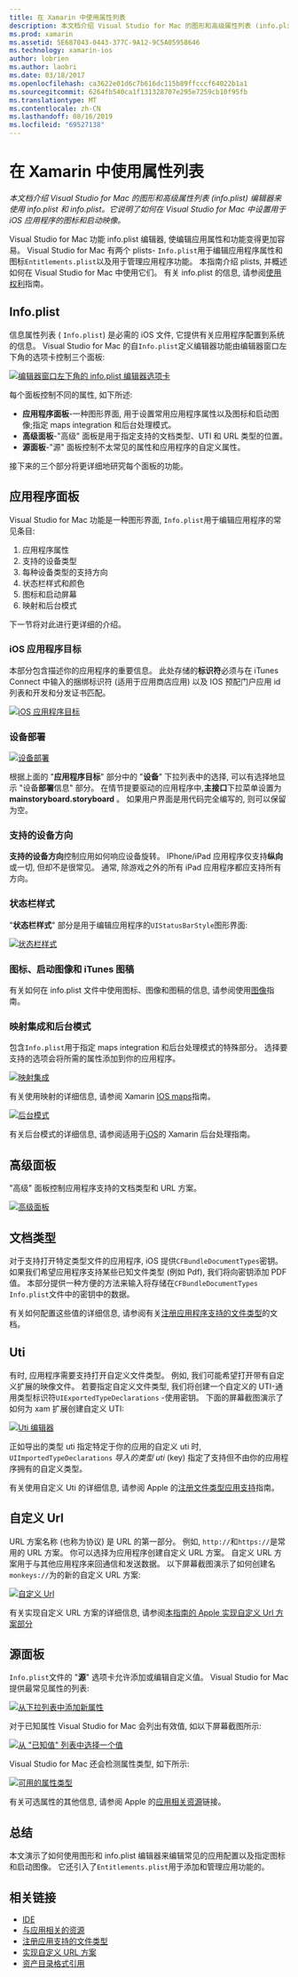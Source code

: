 ```yaml
---
title: 在 Xamarin 中使用属性列表
description: 本文档介绍 Visual Studio for Mac 的图形和高级属性列表 (info.plist) 编辑器来使用 info.plist 和 info.plist。 它说明了如何在 Visual Studio for Mac 中设置用于 iOS 应用程序的图标和启动映像。
ms.prod: xamarin
ms.assetid: 5E687043-0443-377C-9A12-9C5A05958646
ms.technology: xamarin-ios
author: lobrien
ms.author: laobri
ms.date: 03/18/2017
ms.openlocfilehash: ca3622e01d6c7b616dc115b89ffcccf64022b1a1
ms.sourcegitcommit: 6264fb540ca1f131328707e295e7259cb10f95fb
ms.translationtype: MT
ms.contentlocale: zh-CN
ms.lasthandoff: 08/16/2019
ms.locfileid: "69527138"
---
```

# <a name="working-with-property-lists-in-xamarinios"></a>在 Xamarin 中使用属性列表

_本文档介绍 Visual Studio for Mac 的图形和高级属性列表 (info.plist) 编辑器来使用 info.plist 和 info.plist。它说明了如何在 Visual Studio for Mac 中设置用于 iOS 应用程序的图标和启动映像。_

Visual Studio for Mac 功能 info.plist 编辑器, 使编辑应用属性和功能变得更加容易。 Visual Studio for Mac 有两个 plists- `Info.plist`用于编辑应用程序属性和图标`Entitlements.plist`以及用于管理应用程序功能。 本指南介绍 plists, 并概述如何在 Visual Studio for Mac 中使用它们。 有关 info.plist 的信息, 请参阅[使用权利](~/ios/deploy-test/provisioning/entitlements.md)指南。

## <a name="infoplist"></a>Info.plist

信息属性列表 ( `Info.plist`) 是必需的 iOS 文件, 它提供有关应用程序配置到系统的信息。 Visual Studio for Mac 的自`Info.plist`定义编辑器功能由编辑器窗口左下角的选项卡控制三个面板:

 [![](property-lists-images/tabs.png "编辑器窗口左下角的 info.plist 编辑器选项卡")](property-lists-images/tabs.png#lightbox)

每个面板控制不同的属性, 如下所述:

- **应用程序面板**-一种图形界面, 用于设置常用应用程序属性以及图标和启动图像;指定 maps integration 和后台处理模式。
- **高级面板**-"高级" 面板是用于指定支持的文档类型、UTI 和 URL 类型的位置。
- **源面板**-"源" 面板控制不太常见的属性和应用程序的自定义属性。


接下来的三个部分将更详细地研究每个面板的功能。

## <a name="application-panel"></a>应用程序面板

Visual Studio for Mac 功能是一种图形界面, `Info.plist`用于编辑应用程序的常见条目:

1. 应用程序属性
1. 支持的设备类型
1. 每种设备类型的支持方向
1. 状态栏样式和颜色
1. 图标和启动屏幕
1. 映射和后台模式


下一节将对此进行更详细的介绍。

 <a name="iOS_Application_Target" />


### <a name="ios-application-target"></a>iOS 应用程序目标

本部分包含描述你的应用程序的重要信息。
此处存储的**标识符**必须与在 iTunes Connect 中输入的捆绑标识符 (适用于应用商店应用) 以及 IOS 预配门户应用 id 列表和开发和分发证书匹配。

 [![](property-lists-images/image24.png "iOS 应用程序目标")](property-lists-images/image24.png#lightbox)

### <a name="device-deployment"></a>设备部署

 [![](property-lists-images/deployment.png "设备部署")](property-lists-images/deployment.png#lightbox)

根据上面的 "**应用程序目标**" 部分中的 "**设备**" 下拉列表中的选择, 可以有选择地显示 "设备**部署**信息" 部分。 在情节提要驱动的应用程序中,**主接口**下拉菜单设置为**mainstoryboard.storyboard** 。 如果用户界面是用代码完全编写的, 则可以保留为空。

### <a name="supported-device-orientations"></a>支持的设备方向

 **支持的设备方向**控制应用如何响应设备旋转。 IPhone/iPad 应用程序仅支持**纵向**或一切, 但却不是很常见。 通常, 除游戏之外的所有 iPad 应用程序都应支持所有方向。

### <a name="status-bar-styles"></a>状态栏样式

"**状态栏样式**" 部分是用于编辑应用程序的`UIStatusBarStyle`图形界面:

 [![](property-lists-images/status.png "状态栏样式")](property-lists-images/status.png#lightbox)

 <a name="Icons" />


### <a name="icons-launch-images-and-itunes-artwork"></a>图标、启动图像和 iTunes 图稿

有关如何在 info.plist 文件中使用图标、图像和图稿的信息, 请参阅使用[图像](~/ios/app-fundamentals/images-icons/index.md)指南。




### <a name="maps-integration-and-background-modes"></a>映射集成和后台模式

包含`Info.plist`用于指定 maps integration 和后台处理模式的特殊部分。 选择要支持的选项会将所需的属性添加到你的应用程序。

 [![](property-lists-images/maps.png "映射集成")](property-lists-images/maps.png#lightbox)

有关使用映射的详细信息, 请参阅 Xamarin [IOS maps](~/ios/user-interface/controls/ios-maps/index.md)指南。

 [![](property-lists-images/bging.png "后台模式")](property-lists-images/bging.png#lightbox)

有关后台模式的详细信息, 请参阅适用于[iOS](~/ios/app-fundamentals/backgrounding/introduction-to-backgrounding-in-ios.md)的 Xamarin 后台处理指南。

## <a name="advanced-panel"></a>高级面板

"高级" 面板控制应用程序支持的文档类型和 URL 方案。

 [![](property-lists-images/image34.png "高级面板")](property-lists-images/image34.png#lightbox)

 <a name="Document_Types" />


## <a name="document-types"></a>文档类型

对于支持打开特定类型文件的应用程序, iOS 提供`CFBundleDocumentTypes`密钥。 如果我们希望应用程序支持某些已知文件类型 (例如 Pdf), 我们将向密钥添加 PDF 值。 本部分提供一种方便的方法来输入将存储在`CFBundleDocumentTypes` `Info.plist`文件中的密钥中的数据。

有关如何配置这些值的详细信息, 请参阅有关[注册应用程序支持的文件类型](https://developer.apple.com/library/ios/#documentation/FileManagement/Conceptual/DocumentInteraction_TopicsForIOS/Articles/RegisteringtheFileTypesYourAppSupports.html)的文档。

## <a name="utis"></a>Uti

有时, 应用程序需要支持打开自定义文件类型。 例如, 我们可能希望打开带有自定义扩展的映像文件。 若要指定自定义文件类型, 我们将创建一个自定义的 UTI-通用类型标识符`UIExportedTypeDeclarations` -使用密钥。 下面的屏幕截图演示了如何为 xam 扩展创建自定义 UTI:

 [![](property-lists-images/uti.png "Uti 编辑器")](property-lists-images/uti.png#lightbox)

正如导出的类型 uti 指定特定于你的应用的自定义 uti 时, `UIImportedTypeDeclarations` *导入的类型 uti* (key) 指定了支持但不由你的应用程序拥有的自定义类型。

有关使用自定义 Uti 的详细信息, 请参阅 Apple 的[注册文件类型应用支持](https://developer.apple.com/library/ios/documentation/FileManagement/Conceptual/understanding_utis/understand_utis_declare/understand_utis_declare.html#//apple_ref/doc/uid/TP40001319-CH204-SW1)指南。

## <a name="custom-urls"></a>自定义 Url

URL 方案名称 (也称为协议) 是 URL 的第一部分。 例如, `http://`和`https://`是常用的 URL 方案。 你可以选择为应用程序创建自定义 URL 方案。 自定义 URL 方案用于与其他应用程序来回通信和发送数据。 以下屏幕截图演示了如何创建名`monkeys://`为的新的自定义 URL 方案:

 [![](property-lists-images/url.png "自定义 Url")](property-lists-images/url.png#lightbox)



有关实现自定义 URL 方案的详细信息, 请参阅[本指南的 Apple 实现自定义 Url 方案部分](https://developer.apple.com/library/ios/documentation/iPhone/Conceptual/iPhoneOSProgrammingGuide/AdvancedAppTricks/AdvancedAppTricks.html)

## <a name="source-panel"></a>源面板

`Info.plist`文件的 "**源**" 选项卡允许添加或编辑自定义值。 Visual Studio for Mac 提供最常见属性的列表:

 [![](property-lists-images/image31.png "从下拉列表中添加新属性")](property-lists-images/image31.png#lightbox)

对于已知属性 Visual Studio for Mac 会列出有效值, 如以下屏幕截图所示:

 [![](property-lists-images/image32.png "从 \"已知值\" 列表中选择一个值")](property-lists-images/image32.png#lightbox)

Visual Studio for Mac 还会检测属性类型, 如下所示:

 [![](property-lists-images/image33.png "可用的属性类型")](property-lists-images/image33.png#lightbox)

有关可选属性的其他信息, 请参阅 Apple 的[应用相关资源](https://developer.apple.com/library/ios/#DOCUMENTATION/iPhone/Conceptual/iPhoneOSProgrammingGuide/App-RelatedResources/App-RelatedResources.html)链接。

 <a name="Entitlements" />

## <a name="summary"></a>总结

本文演示了如何使用图形和 info.plist 编辑器来编辑常见的应用配置以及指定图标和启动图像。 它还引入了`Entitlements.plist`用于添加和管理应用功能的。


## <a name="related-links"></a>相关链接

- [IDE](https://github.com/xamarin/recipes/tree/master/Recipes/cross-platform/ide)
- [与应用相关的资源](https://developer.apple.com/library/ios/#DOCUMENTATION/iPhone/Conceptual/iPhoneOSProgrammingGuide/App-RelatedResources/App-RelatedResources.html)
- [注册应用支持的文件类型](https://developer.apple.com/library/ios/#documentation/FileManagement/Conceptual/DocumentInteraction_TopicsForIOS/Articles/RegisteringtheFileTypesYourAppSupports.html)
- [实现自定义 URL 方案](https://developer.apple.com/library/ios/documentation/iPhone/Conceptual/iPhoneOSProgrammingGuide/AdvancedAppTricks/AdvancedAppTricks.html)
- [资产目录格式引用](https://developer.apple.com/library/archive/documentation/Xcode/Reference/xcode_ref-Asset_Catalog_Format/index.html#//apple_ref/doc/uid/TP40015170-CH18-SW1)
